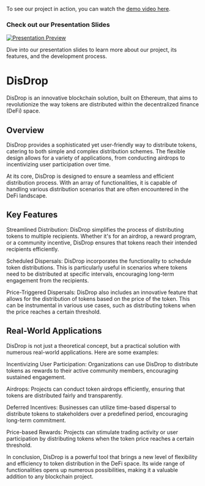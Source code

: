 To see our project in action, you can watch the [demo video here](https://youtu.be/nBOCj7v-MLs).

### Check out our Presentation Slides
[![Presentation Preview](https://example.com/preview-image.png)](https://drive.google.com/file/d/16ttnLY8N_eXbZFiEEoOlCwAPkdcK_cZ0/view?usp=sharing)

Dive into our presentation slides to learn more about our project, its features, and the development process.


<h1> DisDrop </h1>

DisDrop is an innovative blockchain solution, built on Ethereum, that aims to revolutionize the way tokens are distributed within the decentralized finance (DeFi) space.

<h2> Overview </h2> 
DisDrop provides a sophisticated yet user-friendly way to distribute tokens, catering to both simple and complex distribution schemes. The flexible design allows for a variety of applications, from conducting airdrops to incentivizing user participation over time.

At its core, DisDrop is designed to ensure a seamless and efficient distribution process. With an array of functionalities, it is capable of handling various distribution scenarios that are often encountered in the DeFi landscape.

<h2> Key Features </h2> 

Streamlined Distribution: DisDrop simplifies the process of distributing tokens to multiple recipients. Whether it's for an airdrop, a reward program, or a community incentive, DisDrop ensures that tokens reach their intended recipients efficiently.

Scheduled Dispersals: DisDrop incorporates the functionality to schedule token distributions. This is particularly useful in scenarios where tokens need to be distributed at specific intervals, encouraging long-term engagement from the recipients.

Price-Triggered Dispersals: DisDrop also includes an innovative feature that allows for the distribution of tokens based on the price of the token. This can be instrumental in various use cases, such as distributing tokens when the price reaches a certain threshold.

<h2> Real-World Applications </h2> 

DisDrop is not just a theoretical concept, but a practical solution with numerous real-world applications. Here are some examples:

Incentivizing User Participation: Organizations can use DisDrop to distribute tokens as rewards to their active community members, encouraging sustained engagement.

Airdrops: Projects can conduct token airdrops efficiently, ensuring that tokens are distributed fairly and transparently.

Deferred Incentives: Businesses can utilize time-based dispersal to distribute tokens to stakeholders over a predefined period, encouraging long-term commitment.

Price-based Rewards: Projects can stimulate trading activity or user participation by distributing tokens when the token price reaches a certain threshold.

In conclusion, DisDrop is a powerful tool that brings a new level of flexibility and efficiency to token distribution in the DeFi space. Its wide range of functionalities opens up numerous possibilities, making it a valuable addition to any blockchain project.
